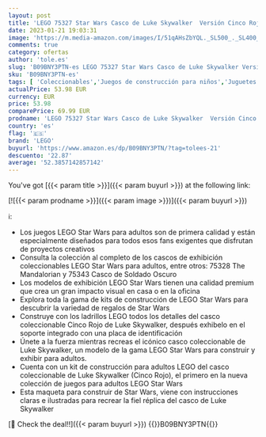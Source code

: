 ```yaml
---
layout: post
title: 'LEGO 75327 Star Wars Casco de Luke Skywalker  Versión Cinco Rojo  Maqueta para Construir para Adultos  Regalo Coleccionable para Fans'
date: 2023-01-21 19:03:31
image: 'https://m.media-amazon.com/images/I/51qAHsZbYQL._SL500_._SL400_.jpg'
comments: true
category: ofertas
author: 'tole.es'
slug: 'B09BNY3PTN-es LEGO 75327 Star Wars Casco de Luke Skywalker Versión Cinco...'
sku: 'B09BNY3PTN-es'
tags: [ 'Coleccionables','Juegos de construcción para niños','Juguetes','Juguetes y juegos','Merchandising y estatuas y bustos','Réplicas y merchandising de cine y TV','Sets de construcción','lego','🇪🇸', ]
actualPrice: 53.98 EUR
currency: EUR
price: 53.98
comparePrice: 69.99 EUR
prodname: 'LEGO 75327 Star Wars Casco de Luke Skywalker  Versión Cinco Rojo  Maqueta para Construir para Adultos  Regalo Coleccionable para Fans'
country: 'es'
flag: '🇪🇸'
brand: 'LEGO'
buyurl: 'https://www.amazon.es/dp/B09BNY3PTN/?tag=tolees-21'
descuento: '22.87'
average: '52.3857142857142'
---
```


You've got [{{< param title >}}]({{< param buyurl >}}) at the following link:

[![{{< param prodname >}}]({{< param image >}})]({{< param buyurl >}})

ℹ️:

- Los juegos LEGO Star Wars para adultos son de primera calidad y están especialmente diseñados para todos esos fans exigentes que disfrutan de proyectos creativos
- Consulta la colección al completo de los cascos de exhibición coleccionables LEGO Star Wars para adultos, entre otros: 75328 The Mandalorian y 75343 Casco de Soldado Oscuro
- Los modelos de exhibición LEGO Star Wars tienen una calidad premium que crea un gran impacto visual en casa o en la oficina
- Explora toda la gama de kits de construcción de LEGO Star Wars para descubrir la variedad de regalos de Star Wars
- Construye con los ladrillos LEGO todos los detalles del casco coleccionable Cinco Rojo de Luke Skywalker, después exhibelo en el soporte integrado con una placa de identificación
- Únete a la fuerza mientras recreas el icónico casco coleccionable de Luke Skywalker, un modelo de la gama LEGO Star Wars para construir y exhibir para adultos.
- Cuenta con un kit de construcción para adultos LEGO del casco coleccionable de Luke Skywalker (Cinco Rojo), el primero en la nueva colección de juegos para adultos LEGO Star Wars
- Esta maqueta para construir de Star Wars, viene con instrucciones claras e ilustradas para recrear la fiel réplica del casco de Luke Skywalker

[🛒 Check the deal!!]({{< param buyurl >}})
{{<world>}}B09BNY3PTN{{</world>}}
